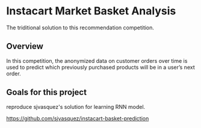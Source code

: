 # Instacart Market Basket Analysis

The triditional solution to this recommendation competition.

## Overview

In this competition, the anonymized data on customer orders over time is used to predict which previously purchased products will be in a user’s next order. 

## Goals for this project

reproduce sjvasquez's solution for learning RNN model.

https://github.com/sjvasquez/instacart-basket-prediction

